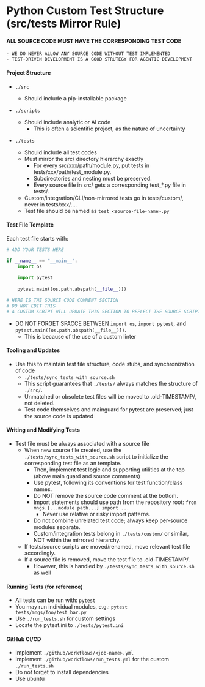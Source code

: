 <!-- ---
!-- Timestamp: 2025-05-06 08:42:10
!-- Author: ywatanabe
!-- File: /home/ywatanabe/proj/SciTex/docs/INSTRUCTIONS_TO_CLAUDE_CODE/CUSTOM_PYTHON_TESTS_STRUCTURE.md
!-- --- -->

# Python Custom Test Structure (src/tests Mirror Rule)

#### ALL SOURCE CODE MUST HAVE THE CORRESPONDING TEST CODE
    - WE DO NEVER ALLOW ANY SOURCE CODE WITHOUT TEST IMPLEMENTED
    - TEST-DRIVEN DEVELOPMENT IS A GOOD STRUTEGY FOR AGENTIC DEVELOPMENT

#### Project Structure
  - `./src`
    - Should include a pip-installable package

  - `./scripts` 
    - Should include analytic or AI code
      - This is often a scientific project, as the nature of uncertainty

  - `./tests`
    - Should include all test codes
    - Must mirror the src/ directory hierarchy exactly
      - For every src/xxx/path/module.py, put tests in tests/xxx/path/test_module.py.
      - Subdirectories and nesting must be preserved.
      - Every source file in src/ gets a corresponding test_*.py file in tests/.
    - Custom/integration/CLI/non-mirrored tests go in tests/custom/, never in tests/xxx/....
    - Test file should be named as `test_<source-file-name>.py`

#### Test File Template
Each test file starts with:

``` python
# ADD YOUR TESTS HERE

if __name__ == "__main__":
    import os
    
    import pytest
    
    pytest.main([os.path.abspath(__file__)])

# HERE IS THE SOURCE CODE COMMENT SECTION
# DO NOT EDIT THIS
# A CUSTOM SCRIPT WILL UPDATE THIS SECTION TO REFLECT THE SOURCE SCRIPTS
```

- DO NOT FORGET SPACCE BETWEEN `import os`, `import pytest`, and `pytest.main([os.path.abspath(__file__)])`.
  - This is because of the use of a custom linter

#### Tooling and Updates
- Use this to maintain test file structure, code stubs, and synchronization of code
  - `./tests/sync_tests_with_source.sh`
  - This script guarantees that `./tests/` always matches the structure of `./src/`.
  - Unmatched or obsolete test files will be moved to .old-TIMESTAMP/, not deleted.
  - Test code themselves and mainguard for pytest are preserved; just the source code is updated

#### Writing and Modifying Tests
- Test file must be always associated with a source file
  - When new source file created, use the `./tests/sync_tests_with_source.sh` script to initialize the corresponding test file as an template.
    - Then, implement test logic and supporting utilities at the top (above main guard and source comments)
    - Use pytest, following its conventions for test function/class names.
    - Do NOT remove the source code comment at the bottom.
    - Import statements should use path from the repository root: `from mngs.[...module path...] import ...`
      - Never use relative or risky import patterns.
    - Do not combine unrelated test code; always keep per-source modules separate.
    - Custom/integration tests belong in `./tests/custom/` or similar, NOT within the mirrored hierarchy.
  - If tests/source scripts are moved/renamed, move relevant test file accordingly.
  - If a source file is removed, move the test file to .old-TIMESTAMP/.
    - However, this is handled by `./tests/sync_tests_with_source.sh` as well

#### Running Tests (for reference)
- All tests can be run with: `pytest`
- You may run individual modules, e.g.: `pytest tests/mngs/foo/test_bar.py`
- Use `./run_tests.sh` for custom settings
- Locate the pytest.ini to `./tests/pytest.ini`

#### GitHub CI/CD
- Implement `./github/workflows/<job-name>.yml`
- Implement `./github/workflows/run_tests.yml` for the custom `./run_tests.sh`
- Do not forget to install dependencies
- Use ubuntu

<!-- EOF -->